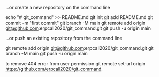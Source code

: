 …or create a new repository on the command line

echo "# git_command" >> README.md
git init
git add README.md
git commit -m "first commit"
git branch -M main
git remote add origin git@github.com:erpcall2020/git_command.git
git push -u origin main

…or push an existing repository from the command line

git remote add origin git@github.com:erpcall2020/git_command.git
git branch -M main
git push -u origin main

to remove 404 error from user permission 
git remote set-url origin https://github.com/erpcall2020/git_command.
